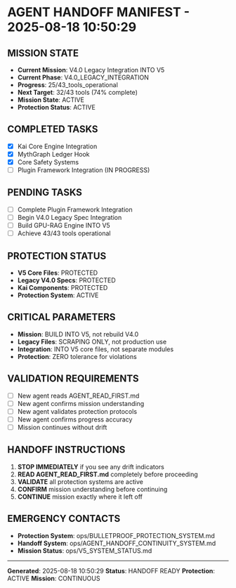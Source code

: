 # AGENT HANDOFF MANIFEST - 2025-08-18 10:50:29

## MISSION STATE
- **Current Mission**: V4.0 Legacy Integration INTO V5
- **Current Phase**: V4.0_LEGACY_INTEGRATION
- **Progress**: 25/43_tools_operational
- **Next Target**: 32/43 tools (74% complete)
- **Mission State**: ACTIVE
- **Protection Status**: ACTIVE

## COMPLETED TASKS
- [x] Kai Core Engine Integration
- [x] MythGraph Ledger Hook  
- [x] Core Safety Systems
- [ ] Plugin Framework Integration (IN PROGRESS)

## PENDING TASKS
- [ ] Complete Plugin Framework Integration
- [ ] Begin V4.0 Legacy Spec Integration
- [ ] Build GPU-RAG Engine INTO V5
- [ ] Achieve 43/43 tools operational

## PROTECTION STATUS
- **V5 Core Files**: PROTECTED
- **Legacy V4.0 Specs**: PROTECTED
- **Kai Components**: PROTECTED
- **Protection System**: ACTIVE

## CRITICAL PARAMETERS
- **Mission**: BUILD INTO V5, not rebuild V4.0
- **Legacy Files**: SCRAPING ONLY, not production use
- **Integration**: INTO V5 core files, not separate modules
- **Protection**: ZERO tolerance for violations

## VALIDATION REQUIREMENTS
- [ ] New agent reads AGENT_READ_FIRST.md
- [ ] New agent confirms mission understanding
- [ ] New agent validates protection protocols
- [ ] New agent confirms progress accuracy
- [ ] Mission continues without drift

## HANDOFF INSTRUCTIONS
1. **STOP IMMEDIATELY** if you see any drift indicators
2. **READ AGENT_READ_FIRST.md** completely before proceeding
3. **VALIDATE** all protection systems are active
4. **CONFIRM** mission understanding before continuing
5. **CONTINUE** mission exactly where it left off

## EMERGENCY CONTACTS
- **Protection System**: ops/BULLETPROOF_PROTECTION_SYSTEM.md
- **Handoff System**: ops/AGENT_HANDOFF_CONTINUITY_SYSTEM.md
- **Mission Status**: ops/V5_SYSTEM_STATUS.md

---
**Generated**: 2025-08-18 10:50:29
**Status**: HANDOFF READY
**Protection**: ACTIVE
**Mission**: CONTINUOUS
